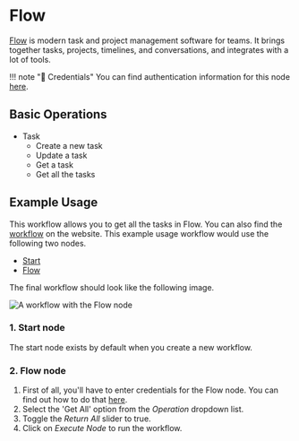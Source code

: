 # Flow

[Flow](https://www.getflow.com/) is modern task and project management software for teams. It brings together tasks, projects, timelines, and conversations, and integrates with a lot of tools.

!!! note "🔑 Credentials"
    You can find authentication information for this node [here](/workflow/integrations/credentials/flow/).


## Basic Operations

* Task
    * Create a new task
    * Update a task
    * Get a task
    * Get all the tasks

## Example Usage

This workflow allows you to get all the tasks in Flow. You can also find the [workflow](https://n8n.io/workflows/506) on the website. This example usage workflow would use the following two nodes.
- [Start](/workflow/integrations/core-nodes/n8n-nodes-base.start/)
- [Flow]()

The final workflow should look like the following image.

![A workflow with the Flow node](/_images/integrations/nodes/flow/workflow.png)

### 1. Start node

The start node exists by default when you create a new workflow.

### 2. Flow node

1. First of all, you'll have to enter credentials for the Flow node. You can find out how to do that [here](/workflow/integrations/credentials/flow/).
2. Select the 'Get All' option from the *Operation* dropdown list.
3. Toggle the *Return All* slider to true.
4. Click on *Execute Node* to run the workflow.
